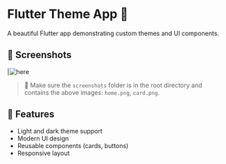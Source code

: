 # Flutter Theme App 🎨

A beautiful Flutter app demonstrating custom themes and UI components.

## 📸 Screenshots


 |![here](D:\ITI\themes\theme\image.png)

> 📁 Make sure the `screenshots` folder is in the root directory and contains the above images: `home.png`, `card.png`.

## 🚀 Features

- Light and dark theme support
- Modern UI design
- Reusable components (cards, buttons)
- Responsive layout
